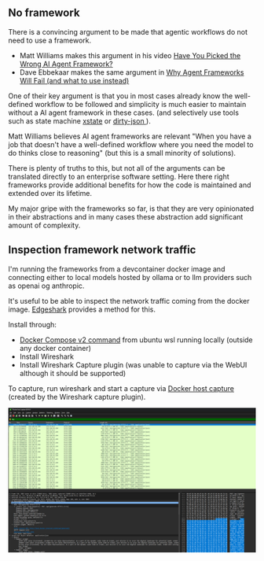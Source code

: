 
## No framework
There is a convincing argument to be made that agentic workflows do not need to use a framework. 


- Matt Williams makes this argument in his video [Have You Picked the Wrong AI Agent Framework?](https://youtu.be/jLVl5V8roMU?si=jIrHkeQ4c9EkVTeV)
- Dave Ebbekaar makes the same argument in [Why Agent Frameworks Will Fail (and what to use instead)](https://www.youtube.com/watch?v=KY8n96Erp5Q)

One of their key argument is that you in most cases already know the well-defined workflow to be followed and simplicity is much easier to maintain without a AI agent framework in these cases.
(and selectively use tools such as state machine [xstate](https://github.com/statelyai/xstate) or [dirty-json ](https://github.com/RyanMarcus/dirty-json)). 

Matt Williams believes AI agent frameworks are relevant "When you have a job that doesn't have a well-defined workflow where you need the model to do thinks close to reasoning" (but this is a small minority of solutions). 

There is plenty of truths to this, but not all of the arguments can be translated directly to an enterprise software setting. 
Here there right frameworks provide additional benefits for how the code is maintained and extended over its lifetime.

My major gripe with the frameworks so far, is that they are very opinionated in their abstractions and in many cases these abstraction add significant amount of complexity.

## Inspection framework network traffic
I'm running the frameworks from a devcontainer docker image and connecting either to local models hosted by ollama or to llm providers such as openai og anthropic. 

It's useful to be able to inspect the network traffic coming from the docker image. 
[Edgeshark](https://edgeshark.siemens.io/) provides a method for this. 

Install through:

- [Docker Compose v2 command](https://edgeshark.siemens.io/#/getting-started?id=service-deployment) from ubuntu wsl running locally (outside any docker container)
- Install Wireshark
- Install Wireshark Capture plugin (was unable to capture via the WebUI although it should be supported)

To capture, run wireshark and start a capture via [Docker host capture](https://edgeshark.siemens.io/#/capture-extcap) (created by the Wireshark capture plugin).

![Capture](img/capture.png)
